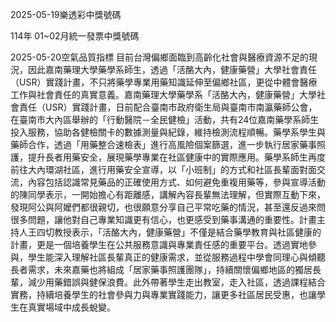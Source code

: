 
2025-05-19樂透彩中獎號碼

                                
114年 01~02月統一發票中獎號碼
                             
2025-05-20空氣品質指標
                              目前台灣偏鄉面臨到高齡化社會與醫療資源不足的現況，因此嘉南藥理大學藥學系師生，透過「活酪大內，健康藥營」大學社會責任（USR）實踐計畫，不只將藥學專業用藥知識延伸至偏鄉社區，更從中體會醫療工作與社會責任的真實意義。嘉南藥理大學藥學系「活酪大內，健康藥營」大學社會責任（USR）實踐計畫，日前配合臺南市政府衛生局與臺南市南瀛藥師公會，在臺南市大內區舉辦的「行動醫院－全民健檢」活動，共有24位嘉南藥學系師生投入服務，協助各健檢關卡的數據測量與紀錄，維持檢測流程順暢。藥學系學生與藥師合作，透過「用藥整合速檢表」進行高風險個案篩選，進一步執行居家藥事照護，提升長者用藥安全，展現藥學專業在社區健康中的實際應用。藥學系師生再度前往大內環湖社區，進行用藥安全宣導，以「小班制」的方式和社區長輩面對面交流，內容包括認識常見藥品的正確使用方式、如何避免重複用藥等，參與宣導活動的陳同學表示，一開始擔心有距離感，講解內容長輩無法理解，但實際互動下來，發現阿公與阿嬤們都很親切，也很願意分享自己平常吃藥的情況，甚至還反過來問很多問題，讓他對自己專業知識更有信心，也更感受到藥事溝通的重要性。計畫主持人王四切教授表示，「活酪大內，健康藥營」不僅是結合藥學教育與社區健康的計畫，更是一個培養學生在公共服務意識與專業責任感的重要平台。透過實地參與，學生能深入理解社區長輩真正的健康需求，並從服務過程中學會同理心與傾聽長者需求，未來嘉藥也將組成「居家藥事照護團隊」，持續關懷偏鄉地區的獨居長輩，減少用藥錯誤與健保浪費。此外帶著學生走出教室，走入社區，透過課程結合實務，持續培養學生的社會參與力與專業實踐能力，讓更多社區居民受惠，也讓學生在真實場域中成長蛻變。